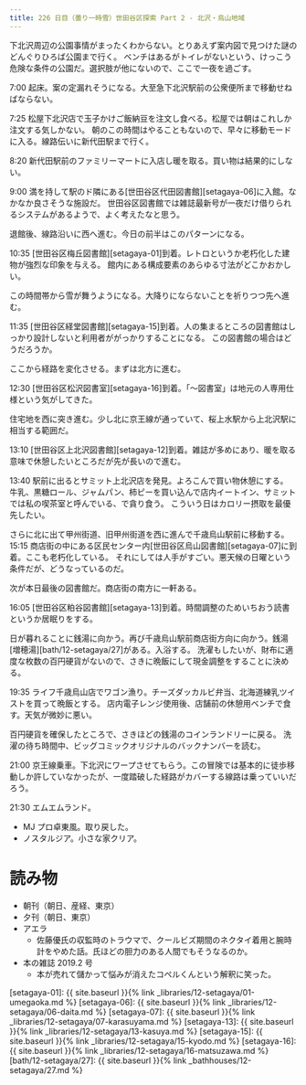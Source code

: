 ```yaml
---
title: 226 日目（曇り一時雪）世田谷区探索 Part 2 - 北沢・烏山地域
---
```


下北沢周辺の公園事情がまったくわからない。とりあえず案内図で見つけた謎のどんぐりひろば公園まで行く。
ベンチはあるがトイレがないという、けっこう危険な条件の公園だ。選択肢が他にないので、ここで一夜を過ごす。

7:00 起床。案の定漏れそうになる。大至急下北沢駅前の公衆便所まで移動せねばならない。

7:25 松屋下北沢店で玉子かけご飯納豆を注文し食べる。松屋では朝はこれしか注文する気しかない。
朝のこの時間はやることもないので、早々に移動モードに入る。線路伝いに新代田駅まで行く。

8:20 新代田駅前のファミリーマートに入店し暖を取る。買い物は結果的にしない。

9:00 満を持して駅のド隣にある[世田谷区代田図書館][setagaya-06]に入館。なかなか良さそうな施設だ。
世田谷区図書館では雑誌最新号が一夜だけ借りられるシステムがあるようで、よく考えたなと思う。

退館後、線路沿いに西へ進む。今日の前半はこのパターンになる。

10:35 [世田谷区梅丘図書館][setagaya-01]到着。レトロというか老朽化した建物が強烈な印象を与える。
館内にある構成要素のあらゆる寸法がどこかおかしい。

この時間帯から雪が舞うようになる。大降りにならないことを祈りつつ先へ進む。

11:35 [世田谷区経堂図書館][setagaya-15]到着。人の集まるところの図書館はしっかり設計しないと利用者ががっかりすることになる。
この図書館の場合はどうだろうか。

ここから経路を変化させる。まずは北方に進む。

12:30 [世田谷区松沢図書室][setagaya-16]到着。「～図書室」は地元の人専用仕様という気がしてきた。

住宅地を西に突き進む。少し北に京王線が通っていて、桜上水駅から上北沢駅に相当する範囲だ。

13:10 [世田谷区上北沢図書館][setagaya-12]到着。雑誌が多めにあり、暖を取る意味で休憩したいところだが先が長いので進む。

13:40 駅前に出るとサミット上北沢店を発見。よろこんで買い物休憩にする。
牛乳、黒糖ロール、ジャムパン、柿ピーを買い込んで店内イートイン、サミットでは私の喫茶室と呼んでいる、で貪り食う。
こういう日はカロリー摂取を最優先したい。

さらに北に出て甲州街道、旧甲州街道を西に進んで千歳烏山駅前に移動する。
15:15 商店街の中にある区民センター内[世田谷区烏山図書館][setagaya-07]に到着。ここも老朽化している。
それにしては人手がすごい。悪天候の日曜という条件だが、どうなっているのだ。

次が本日最後の図書館だ。商店街の南方に一軒ある。

16:05 [世田谷区粕谷図書館][setagaya-13]到着。時間調整のためいちおう読書というか居眠りをする。

日が暮れることに銭湯に向かう。再び千歳烏山駅前商店街方向に向かう。銭湯[増穂湯][bath/12-setagaya/27]がある。入浴する。
洗濯もしたいが、財布に適度な枚数の百円硬貨がないので、さきに晩飯にして現金調整をすることに決める。

19:35 ライフ千歳烏山店でワゴン漁り。チーズダッカルビ弁当、北海道練乳ツイストを買って晩飯とする。
店内電子レンジ使用後、店舗前の休憩用ベンチで食す。天気が微妙に悪い。

百円硬貨を確保したところで、さきほどの銭湯のコインランドリーに戻る。
洗濯の待ち時間中、ビッグコミックオリジナルのバックナンバーを読む。

21:00 京王線乗車。下北沢にワープさせてもらう。この冒険では基本的に徒歩移動しか許していなかったが、一度踏破した経路がカバーする線路は乗っていいだろう。

21:30 エムエムランド。

* MJ プロ卓東風。取り戻した。
* ノスタルジア。小さな家クリア。

# 読み物

* 朝刊（朝日、産経、東京）
* 夕刊（朝日、東京）
* アエラ
  * 佐藤優氏の収監時のトラウマで、クールビズ期間のネクタイ着用と腕時計をやめた話。氏ほどの胆力のある人間でもそうなるのか。
* 本の雑誌 2019.2 号
  * 本が売れて儲かって悩みが消えたコペルくんという解釈に笑った。

[setagaya-01]: {{ site.baseurl }}{% link _libraries/12-setagaya/01-umegaoka.md %}
[setagaya-06]: {{ site.baseurl }}{% link _libraries/12-setagaya/06-daita.md %}
[setagaya-07]: {{ site.baseurl }}{% link _libraries/12-setagaya/07-karasuyama.md %}
[setagaya-13]: {{ site.baseurl }}{% link _libraries/12-setagaya/13-kasuya.md %}
[setagaya-15]: {{ site.baseurl }}{% link _libraries/12-setagaya/15-kyodo.md %}
[setagaya-16]: {{ site.baseurl }}{% link _libraries/12-setagaya/16-matsuzawa.md %}
[bath/12-setagaya/27]: {{ site.baseurl }}{% link _bathhouses/12-setagaya/27.md %}
